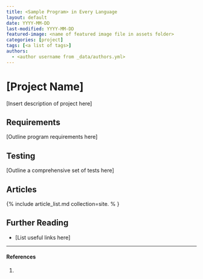 ```yaml
---
title: <Sample Program> in Every Language
layout: default
date: YYYY-MM-DD
last-modified: YYYY-MM-DD
featured-image: <name of featured image file in assets folder>
categories: [project]
tags: [<a list of tags>]
authors:
  - <author username from _data/authors.yml>
---
```


# [Project Name]

[Insert description of project here]

## Requirements

[Outline program requirements here]

## Testing

[Outline a comprehensive set of tests here]

## Articles

{% include article_list.md collection=site.<name of project> % }

## Further Reading

- [List useful links here]

---

#### References

1. <some IEEE reference>
